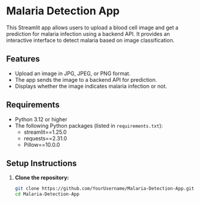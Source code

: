 # Malaria Detection App

This Streamlit app allows users to upload a blood cell image and get a prediction for malaria infection using a backend API. It provides an interactive interface to detect malaria based on image classification.

## Features

- Upload an image in JPG, JPEG, or PNG format.
- The app sends the image to a backend API for prediction.
- Displays whether the image indicates malaria infection or not.

## Requirements

- Python 3.12 or higher
- The following Python packages (listed in `requirements.txt`):
  - streamlit==1.25.0
  - requests==2.31.0
  - Pillow==10.0.0

## Setup Instructions

1. **Clone the repository:**
   ```bash
   git clone https://github.com/YourUsername/Malaria-Detection-App.git
   cd Malaria-Detection-App
